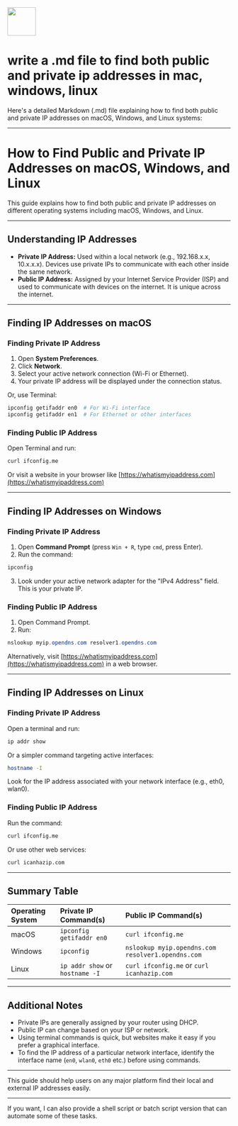<img src="https://r2cdn.perplexity.ai/pplx-full-logo-primary-dark%402x.png" style="height:64px;margin-right:32px"/>

# write a .md file to find both public and private ip addresses in mac, windows, linux

Here's a detailed Markdown (.md) file explaining how to find both public and private IP addresses on macOS, Windows, and Linux systems:

***

# How to Find Public and Private IP Addresses on macOS, Windows, and Linux

This guide explains how to find both public and private IP addresses on different operating systems including macOS, Windows, and Linux.

***

## Understanding IP Addresses

- **Private IP Address:** Used within a local network (e.g., 192.168.x.x, 10.x.x.x). Devices use private IPs to communicate with each other inside the same network.
- **Public IP Address:** Assigned by your Internet Service Provider (ISP) and used to communicate with devices on the internet. It is unique across the internet.

***

## Finding IP Addresses on macOS

### Finding Private IP Address

1. Open **System Preferences**.
2. Click **Network**.
3. Select your active network connection (Wi-Fi or Ethernet).
4. Your private IP address will be displayed under the connection status.

Or, use Terminal:

```bash
ipconfig getifaddr en0  # For Wi-Fi interface
ipconfig getifaddr en1  # For Ethernet or other interfaces
```


### Finding Public IP Address

Open Terminal and run:

```bash
curl ifconfig.me
```

Or visit a website in your browser like [https://whatismyipaddress.com](https://whatismyipaddress.com)

***

## Finding IP Addresses on Windows

### Finding Private IP Address

1. Open **Command Prompt** (press `Win + R`, type `cmd`, press Enter).
2. Run the command:
```cmd
ipconfig
```

3. Look under your active network adapter for the "IPv4 Address" field. This is your private IP.

### Finding Public IP Address

1. Open Command Prompt.
2. Run:
```powershell
nslookup myip.opendns.com resolver1.opendns.com
```

Alternatively, visit [https://whatismyipaddress.com](https://whatismyipaddress.com) in a web browser.

***

## Finding IP Addresses on Linux

### Finding Private IP Address

Open a terminal and run:

```bash
ip addr show
```

Or a simpler command targeting active interfaces:

```bash
hostname -I
```

Look for the IP address associated with your network interface (e.g., eth0, wlan0).

### Finding Public IP Address

Run the command:

```bash
curl ifconfig.me
```

Or use other web services:

```bash
curl icanhazip.com
```


***

## Summary Table

| Operating System | Private IP Command(s) | Public IP Command(s) |
| :-- | :-- | :-- |
| macOS | `ipconfig getifaddr en0` | `curl ifconfig.me` |
| Windows | `ipconfig` | `nslookup myip.opendns.com resolver1.opendns.com` |
| Linux | `ip addr show` or `hostname -I` | `curl ifconfig.me` or `curl icanhazip.com` |


***

## Additional Notes

- Private IPs are generally assigned by your router using DHCP.
- Public IP can change based on your ISP or network.
- Using terminal commands is quick, but websites make it easy if you prefer a graphical interface.
- To find the IP address of a particular network interface, identify the interface name (`en0`, `wlan0`, `eth0` etc.) before using commands.

***

This guide should help users on any major platform find their local and external IP addresses easily.

***

If you want, I can also provide a shell script or batch script version that can automate some of these tasks.

